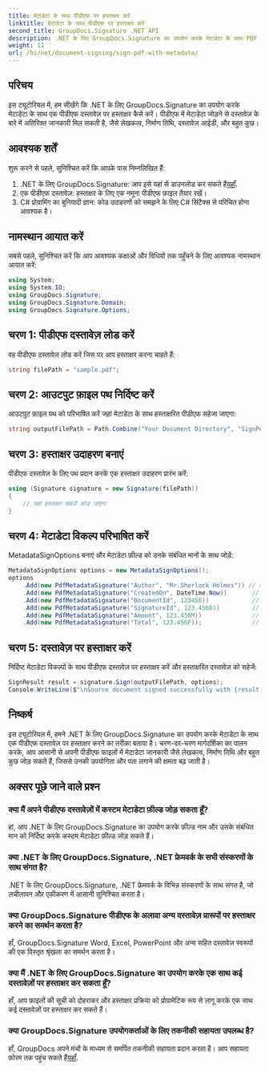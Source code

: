 ```yaml
---
title: मेटाडेटा के साथ पीडीएफ पर हस्ताक्षर करें
linktitle: मेटाडेटा के साथ पीडीएफ पर हस्ताक्षर करें
second_title: GroupDocs.Signature .NET API
description: .NET के लिए GroupDocs.Signature का उपयोग करके मेटाडेटा के साथ PDF दस्तावेज़ों पर हस्ताक्षर करना सीखें। दस्तावेज़ ट्रैसेबिलिटी और प्रामाणिकता को आसानी से बढ़ाएं।
weight: 11
url: /hi/net/document-signing/sign-pdf-with-metadata/
---
```

## परिचय
इस ट्यूटोरियल में, हम सीखेंगे कि .NET के लिए GroupDocs.Signature का उपयोग करके मेटाडेटा के साथ एक पीडीएफ दस्तावेज़ पर हस्ताक्षर कैसे करें। पीडीएफ में मेटाडेटा जोड़ने से दस्तावेज़ के बारे में अतिरिक्त जानकारी मिल सकती है, जैसे लेखकत्व, निर्माण तिथि, दस्तावेज़ आईडी, और बहुत कुछ।
## आवश्यक शर्तें
शुरू करने से पहले, सुनिश्चित करें कि आपके पास निम्नलिखित हैं:
1.  .NET के लिए GroupDocs.Signature: आप इसे यहां से डाउनलोड कर सकते हैं[यहाँ](https://releases.groupdocs.com/signature/net/).
2. एक पीडीएफ दस्तावेज़: हस्ताक्षर के लिए एक नमूना पीडीएफ फ़ाइल तैयार रखें।
3. C# प्रोग्रामिंग का बुनियादी ज्ञान: कोड उदाहरणों को समझने के लिए C# सिंटैक्स से परिचित होना आवश्यक है।
## नामस्थान आयात करें
सबसे पहले, सुनिश्चित करें कि आप आवश्यक कक्षाओं और विधियों तक पहुँचने के लिए आवश्यक नामस्थान आयात करें:
```csharp
using System;
using System.IO;
using GroupDocs.Signature;
using GroupDocs.Signature.Domain;
using GroupDocs.Signature.Options;
```
## चरण 1: पीडीएफ दस्तावेज़ लोड करें
वह पीडीएफ दस्तावेज़ लोड करें जिस पर आप हस्ताक्षर करना चाहते हैं:
```csharp
string filePath = "sample.pdf";
```
## चरण 2: आउटपुट फ़ाइल पथ निर्दिष्ट करें
आउटपुट फ़ाइल पथ को परिभाषित करें जहां मेटाडेटा के साथ हस्ताक्षरित पीडीएफ सहेजा जाएगा:
```csharp
string outputFilePath = Path.Combine("Your Document Directory", "SignPdfWithMetadata", "SignedWithMetadata.pdf");
```
## चरण 3: हस्ताक्षर उदाहरण बनाएं
पीडीएफ दस्तावेज़ के लिए पथ प्रदान करके एक हस्ताक्षर उदाहरण प्रारंभ करें:
```csharp
using (Signature signature = new Signature(filePath))
{
    // यहां हस्ताक्षर संबंधी कोड जाएगा
}
```
## चरण 4: मेटाडेटा विकल्प परिभाषित करें
MetadataSignOptions बनाएं और मेटाडेटा फ़ील्ड को उनके संबंधित मानों के साथ जोड़ें:
```csharp
MetadataSignOptions options = new MetadataSignOptions();
options
    .Add(new PdfMetadataSignature("Author", "Mr.Sherlock Holmes")) // स्ट्रिंग वैल्यू
    .Add(new PdfMetadataSignature("CreatedOn", DateTime.Now))       // दिनांकसमय मान
    .Add(new PdfMetadataSignature("DocumentId", 123456))            // पूर्णांक मूल्य
    .Add(new PdfMetadataSignature("SignatureId", 123.456D))         // दोगुना मूल्य
    .Add(new PdfMetadataSignature("Amount", 123.456M))              // दशमलव मान
    .Add(new PdfMetadataSignature("Total", 123.456F));              // फ़्लोट मान
```
## चरण 5: दस्तावेज़ पर हस्ताक्षर करें
निर्दिष्ट मेटाडेटा विकल्पों के साथ पीडीएफ दस्तावेज़ पर हस्ताक्षर करें और हस्ताक्षरित दस्तावेज़ को सहेजें:
```csharp
SignResult result = signature.Sign(outputFilePath, options);
Console.WriteLine($"\nSource document signed successfully with {result.Succeeded.Count} signature(s).\nFile saved at {outputFilePath}.");
```

## निष्कर्ष
इस ट्यूटोरियल में, हमने .NET के लिए GroupDocs.Signature का उपयोग करके मेटाडेटा के साथ एक पीडीएफ दस्तावेज़ पर हस्ताक्षर करने का तरीका बताया है। चरण-दर-चरण मार्गदर्शिका का पालन करके, आप आसानी से अपनी पीडीएफ फाइलों में मेटाडेटा जानकारी जैसे लेखकत्व, निर्माण तिथि और बहुत कुछ जोड़ सकते हैं, जिससे उनकी उपयोगिता और पता लगाने की क्षमता बढ़ जाती है।
## अक्सर पूछे जाने वाले प्रश्न
### क्या मैं अपने पीडीएफ दस्तावेज़ों में कस्टम मेटाडेटा फ़ील्ड जोड़ सकता हूँ?
हां, आप .NET के लिए GroupDocs.Signature का उपयोग करके फ़ील्ड नाम और उसके संबंधित मान को निर्दिष्ट करके कस्टम मेटाडेटा फ़ील्ड जोड़ सकते हैं।
### क्या .NET के लिए GroupDocs.Signature, .NET फ्रेमवर्क के सभी संस्करणों के साथ संगत है?
.NET के लिए GroupDocs.Signature, .NET फ्रेमवर्क के विभिन्न संस्करणों के साथ संगत है, जो लचीलापन और एकीकरण में आसानी सुनिश्चित करता है।
### क्या GroupDocs.Signature पीडीएफ के अलावा अन्य दस्तावेज़ प्रारूपों पर हस्ताक्षर करने का समर्थन करता है?
हाँ, GroupDocs.Signature Word, Excel, PowerPoint और अन्य सहित दस्तावेज़ स्वरूपों की एक विस्तृत श्रृंखला का समर्थन करता है।
### क्या मैं .NET के लिए GroupDocs.Signature का उपयोग करके एक साथ कई दस्तावेज़ों पर हस्ताक्षर कर सकता हूँ?
हाँ, आप फ़ाइलों की सूची को दोहराकर और हस्ताक्षर प्रक्रिया को प्रोग्रामेटिक रूप से लागू करके एक साथ कई दस्तावेज़ों पर हस्ताक्षर कर सकते हैं।
### क्या GroupDocs.Signature उपयोगकर्ताओं के लिए तकनीकी सहायता उपलब्ध है?
 हाँ, GroupDocs अपने मंचों के माध्यम से समर्पित तकनीकी सहायता प्रदान करता है। आप सहायता फ़ोरम तक पहुंच सकते हैं[यहाँ](https://forum.groupdocs.com/c/signature/13).
